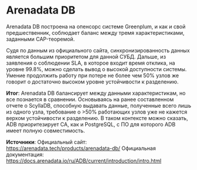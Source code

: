 # Arenadata DB
Arenadata DB построена на опенсорс системе Greenplum, и как и свой предшественник, соблюдает баланс между тремя характеристиками, заданными CAP-теоремой. 

Судя по данным из официального сайта, синхронизированность данных является большим приоритетом для данной СУБД. Дальше, из заявления о соблюдении SLA, в которое входит время отклика, на уровне 99.8%, можно сделать вывод о высокой доступности системы. Умение продолжить работу при потере не более чем 50% узлов же говорит о достаточно высоком уровне устойчивости к разделению.

**Итог**: Arenadata DB балансирует между данными характеристикам, но все познается в сравнении. Основываясь на ранее составленном отчете о ScyllaDB, способную выдавать данные, полученные всего лишь из одного узла, требование о >50% работающих узлов уже не кажется верхом устойчивости к разделению. В таком контексте можно сказать, ADB приоритезирует CA, как и PostgreSQL, с ПО для которого ADB имеет полную совместимость.

**Источники**:
Официальный сайт: https://arenadata.tech/products/arenadata-db/
Официальная документация: https://docs.arenadata.io/ru/ADB/current/introduction/intro.html
